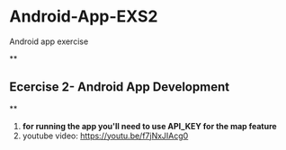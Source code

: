 # Android-App-EXS2
Android app exercise 

**

## Ecercise 2- Android App Development

**

 1. **for running the app you'll need to use API_KEY for the map feature**
 2. youtube video: https://youtu.be/f7jNxJIAcg0
